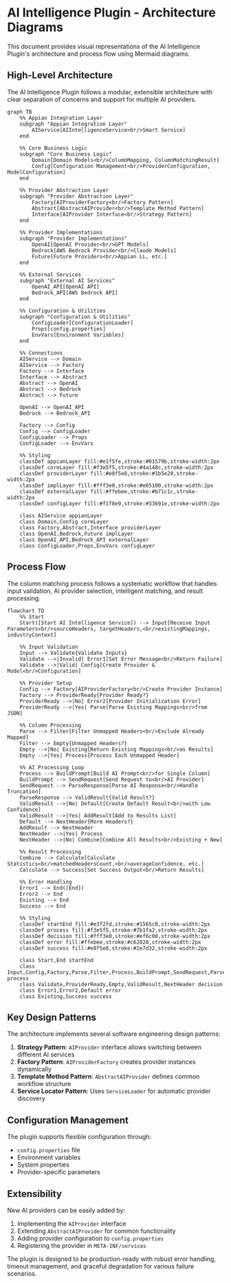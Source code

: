 # AI Intelligence Plugin - Architecture Diagrams

This document provides visual representations of the AI Intelligence Plugin's architecture and process flow using Mermaid diagrams.

## High-Level Architecture

The AI Intelligence Plugin follows a modular, extensible architecture with clear separation of concerns and support for multiple AI providers.

```mermaid
graph TB
    %% Appian Integration Layer
    subgraph "Appian Integration Layer"
        AIService[AIIntelligenceService<br/>Smart Service]
    end
    
    %% Core Business Logic
    subgraph "Core Business Logic"
        Domain[Domain Models<br/>ColumnMapping, ColumnMatchingResult]
        Config[Configuration Management<br/>ProviderConfiguration, ModelConfiguration]
    end
    
    %% Provider Abstraction Layer
    subgraph "Provider Abstraction Layer"
        Factory[AIProviderFactory<br/>Factory Pattern]
        Abstract[AbstractAIProvider<br/>Template Method Pattern]
        Interface[AIProvider Interface<br/>Strategy Pattern]
    end
    
    %% Provider Implementations
    subgraph "Provider Implementations"
        OpenAI[OpenAI Provider<br/>GPT Models]
        Bedrock[AWS Bedrock Provider<br/>Claude Models]
        Future[Future Providers<br/>Appian LL, etc.]
    end
    
    %% External Services
    subgraph "External AI Services"
        OpenAI_API[OpenAI API]
        Bedrock_API[AWS Bedrock API]
    end
    
    %% Configuration & Utilities
    subgraph "Configuration & Utilities"
        ConfigLoader[ConfigurationLoader]
        Props[config.properties]
        EnvVars[Environment Variables]
    end
    
    %% Connections
    AIService --> Domain
    AIService --> Factory
    Factory --> Interface
    Interface --> Abstract
    Abstract --> OpenAI
    Abstract --> Bedrock
    Abstract --> Future
    
    OpenAI --> OpenAI_API
    Bedrock --> Bedrock_API
    
    Factory --> Config
    Config --> ConfigLoader
    ConfigLoader --> Props
    ConfigLoader --> EnvVars
    
    %% Styling
    classDef appianLayer fill:#e1f5fe,stroke:#01579b,stroke-width:2px
    classDef coreLayer fill:#f3e5f5,stroke:#4a148c,stroke-width:2px
    classDef providerLayer fill:#e8f5e8,stroke:#1b5e20,stroke-width:2px
    classDef implLayer fill:#fff3e0,stroke:#e65100,stroke-width:2px
    classDef externalLayer fill:#ffebee,stroke:#b71c1c,stroke-width:2px
    classDef configLayer fill:#f1f8e9,stroke:#33691e,stroke-width:2px
    
    class AIService appianLayer
    class Domain,Config coreLayer
    class Factory,Abstract,Interface providerLayer
    class OpenAI,Bedrock,Future implLayer
    class OpenAI_API,Bedrock_API externalLayer
    class ConfigLoader,Props,EnvVars configLayer
```

## Process Flow

The column matching process follows a systematic workflow that handles input validation, AI provider selection, intelligent matching, and result processing.

```mermaid
flowchart TD
    %% Start
    Start([Start AI Intelligence Service]) --> Input[Receive Input Parameters<br/>sourceHeaders, targetHeaders,<br/>existingMappings, industryContext]
    
    %% Input Validation
    Input --> Validate{Validate Inputs}
    Validate -->|Invalid| Error1[Set Error Message<br/>Return Failure]
    Validate -->|Valid| Config[Create Provider & Model<br/>Configuration]
    
    %% Provider Setup
    Config --> Factory[AIProviderFactory<br/>Create Provider Instance]
    Factory --> ProviderReady{Provider Ready?}
    ProviderReady -->|No| Error2[Provider Initialization Error]
    ProviderReady -->|Yes| Parse[Parse Existing Mappings<br/>from JSON]
    
    %% Column Processing
    Parse --> Filter[Filter Unmapped Headers<br/>Exclude Already Mapped]
    Filter --> Empty{Unmapped Headers?}
    Empty -->|No| Existing[Return Existing Mappings<br/>as Results]
    Empty -->|Yes| Process[Process Each Unmapped Header]
    
    %% AI Processing Loop
    Process --> BuildPrompt[Build AI Prompt<br/>for Single Column]
    BuildPrompt --> SendRequest[Send Request to<br/>AI Provider]
    SendRequest --> ParseResponse[Parse AI Response<br/>Handle Truncation]
    ParseResponse --> ValidResult{Valid Result?}
    ValidResult -->|No| Default[Create Default Result<br/>with Low Confidence]
    ValidResult -->|Yes| AddResult[Add to Results List]
    Default --> NextHeader{More Headers?}
    AddResult --> NextHeader
    NextHeader -->|Yes| Process
    NextHeader -->|No| Combine[Combine All Results<br/>Existing + New]
    
    %% Result Processing
    Combine --> Calculate[Calculate Statistics<br/>matchedHeadersCount,<br/>averageConfidence, etc.]
    Calculate --> Success[Set Success Output<br/>Return Results]
    
    %% Error Handling
    Error1 --> End([End])
    Error2 --> End
    Existing --> End
    Success --> End
    
    %% Styling
    classDef startEnd fill:#e3f2fd,stroke:#1565c0,stroke-width:2px
    classDef process fill:#f3e5f5,stroke:#7b1fa2,stroke-width:2px
    classDef decision fill:#fff3e0,stroke:#ef6c00,stroke-width:2px
    classDef error fill:#ffebee,stroke:#c62828,stroke-width:2px
    classDef success fill:#e8f5e8,stroke:#2e7d32,stroke-width:2px
    
    class Start,End startEnd
    class Input,Config,Factory,Parse,Filter,Process,BuildPrompt,SendRequest,ParseResponse,AddResult,Combine,Calculate process
    class Validate,ProviderReady,Empty,ValidResult,NextHeader decision
    class Error1,Error2,Default error
    class Existing,Success success
```

## Key Design Patterns

The architecture implements several software engineering design patterns:

1. **Strategy Pattern**: `AIProvider` interface allows switching between different AI services
2. **Factory Pattern**: `AIProviderFactory` creates provider instances dynamically
3. **Template Method Pattern**: `AbstractAIProvider` defines common workflow structure
4. **Service Locator Pattern**: Uses `ServiceLoader` for automatic provider discovery

## Configuration Management

The plugin supports flexible configuration through:
- `config.properties` file
- Environment variables
- System properties
- Provider-specific parameters

## Extensibility

New AI providers can be easily added by:
1. Implementing the `AIProvider` interface
2. Extending `AbstractAIProvider` for common functionality
3. Adding provider configuration to `config.properties`
4. Registering the provider in `META-INF/services`

The plugin is designed to be production-ready with robust error handling, timeout management, and graceful degradation for various failure scenarios.
